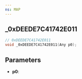 ```yaml
---
ns: MAP
---
```

## _0xDEEDE7C41742E011

```c
// 0xDEEDE7C41742E011
void _0xDEEDE7C41742E011(Any p0);
```

## Parameters
* **p0**:
